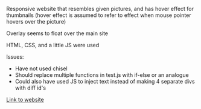 Responsive website that resembles given pictures, and has hover effect for thumbnails (hover effect is assumed to refer to effect when mouse pointer hovers over the picture)

Overlay seems to float over the main site

HTML, CSS, and a little JS were used

Issues:
- Have not used chisel
- Should replace multiple functions in test.js with if-else or an analogue
- Could also have used JS to inject text instead of making 4 separate divs with diff id's

[Link to website](https://aryamansir02.github.io/sdswebp1/)